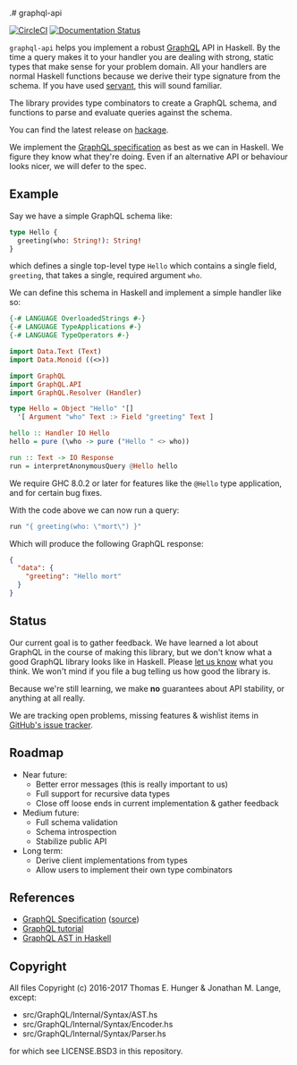 .# graphql-api

[![CircleCI](https://circleci.com/gh/jml/graphql-api.svg?style=shield)](https://circleci.com/gh/jml/graphql-api)
[![Documentation Status](https://readthedocs.org/projects/haskell-graphql-api/badge/?version=latest)](http://haskell-graphql-api.readthedocs.io/en/latest/?badge=latest)

`graphql-api` helps you implement a robust [GraphQL](http://graphql.org/) API in Haskell. By the time a query makes it to your handler you are dealing with strong, static types that make sense for your problem domain. All your handlers are normal Haskell functions because we derive their type signature from the schema. If you have used [servant](http://haskell-servant.readthedocs.io/en/stable/), this will sound familiar.

The library provides type combinators to create a GraphQL schema, and functions to parse and evaluate queries against the schema.

You can find the latest release on [hackage](https://hackage.haskell.org/package/graphql-api).

We implement the [GraphQL specification](https://facebook.github.io/graphql/) as best as we can in Haskell. We figure they know what they're doing. Even if an alternative API or behaviour looks nicer, we will defer to the spec.

## Example

Say we have a simple GraphQL schema like:

```graphql
type Hello {
  greeting(who: String!): String!
}
```

which defines a single top-level type `Hello` which contains a single field, `greeting`, that takes a single, required argument `who`.

We can define this schema in Haskell and implement a simple handler like so:

```haskell
{-# LANGUAGE OverloadedStrings #-}
{-# LANGUAGE TypeApplications #-}
{-# LANGUAGE TypeOperators #-}

import Data.Text (Text)
import Data.Monoid ((<>))

import GraphQL
import GraphQL.API
import GraphQL.Resolver (Handler)

type Hello = Object "Hello" '[]
  '[ Argument "who" Text :> Field "greeting" Text ]

hello :: Handler IO Hello
hello = pure (\who -> pure ("Hello " <> who))

run :: Text -> IO Response
run = interpretAnonymousQuery @Hello hello
```

We require GHC 8.0.2 or later for features like the `@Hello` type application, and for certain bug fixes.

With the code above we can now run a query:

```haskell
run "{ greeting(who: \"mort\") }"
```

Which will produce the following GraphQL response:

```json
{
  "data": {
    "greeting": "Hello mort"
  }
}
```

## Status

Our current goal is to gather feedback. We have learned a lot about GraphQL in the course of making this library, but we don't know what a good GraphQL library looks like in Haskell. Please [let us know](https://github.com/jml/graphql-api/issues/new) what you think. We won't mind if you file a bug telling us how good the library is.

Because we're still learning, we make **no** guarantees about API stability, or anything at all really.

We are tracking open problems, missing features & wishlist items in [GitHub's issue tracker](https://github.com/jml/graphql-api/issues).

## Roadmap

* Near future:
  - Better error messages (this is really important to us)
  - Full support for recursive data types
  - Close off loose ends in current implementation & gather feedback
* Medium future:
  - Full schema validation
  - Schema introspection
  - Stabilize public API
* Long term:
  - Derive client implementations from types
  - Allow users to implement their own type combinators

## References

* [GraphQL Specification](http://facebook.github.io/graphql/) ([source](https://github.com/facebook/graphql))
* [GraphQL tutorial](http://graphql.org/learn/)
* [GraphQL AST in Haskell](http://hackage.haskell.org/package/graphql-0.3/docs/Data-GraphQL-AST.html)

## Copyright

All files Copyright (c) 2016-2017 Thomas E. Hunger & Jonathan M. Lange, except:

* src/GraphQL/Internal/Syntax/AST.hs
* src/GraphQL/Internal/Syntax/Encoder.hs
* src/GraphQL/Internal/Syntax/Parser.hs

for which see LICENSE.BSD3 in this repository.
